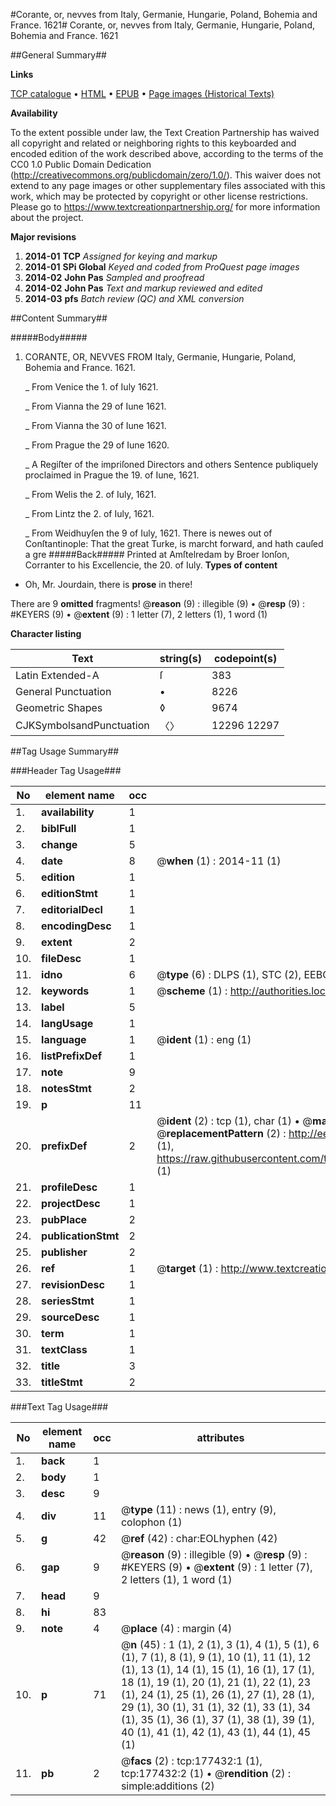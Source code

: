 #Corante, or, nevves from Italy, Germanie, Hungarie, Poland, Bohemia and France. 1621#
Corante, or, nevves from Italy, Germanie, Hungarie, Poland, Bohemia and France. 1621

##General Summary##

**Links**

[TCP catalogue](http://www.ota.ox.ac.uk/tcp/)  • 
[HTML](http://tei.it.ox.ac.uk/tcp/Texts-HTML/free/B14/B14957.html)  • 
[EPUB](http://tei.it.ox.ac.uk/tcp/Texts-EPUB/free/B14/B14957.epub) • 
[Page images (Historical Texts)](https://historicaltexts.jisc.ac.uk/eebo-99854742e)

**Availability**

To the extent possible under law, the Text Creation Partnership has waived all copyright and related or neighboring rights to this keyboarded and encoded edition of the work described above, according to the terms of the CC0 1.0 Public Domain Dedication (http://creativecommons.org/publicdomain/zero/1.0/). This waiver does not extend to any page images or other supplementary files associated with this work, which may be protected by copyright or other license restrictions. Please go to https://www.textcreationpartnership.org/ for more information about the project.

**Major revisions**

1. __2014-01__ __TCP__ *Assigned for keying and markup*
1. __2014-01__ __SPi Global__ *Keyed and coded from ProQuest page images*
1. __2014-02__ __John Pas__ *Sampled and proofread*
1. __2014-02__ __John Pas__ *Text and markup reviewed and edited*
1. __2014-03__ __pfs__ *Batch review (QC) and XML conversion*

##Content Summary##

#####Body#####

1. CORANTE, OR, NEVVES FROM Italy, Germanie, Hungarie, Poland, Bohemia and France. 1621.

    _ From Venice the 1. of Iuly 1621.

    _ From Vianna the 29 of Iune 1621.

    _ From Vianna the 30 of Iune 1621.

    _ From Prague the 29 of Iune 1620.

    _ A Regiſter of the impriſoned Directors and others Sentence publiquely proclaimed in Prague the 19. of Iune, 1621.

    _ From Welis the 2. of Iuly, 1621.

    _ From Lintz the 2. of Iuly, 1621.

    _ From Weidhuyſen the 9 of Iuly, 1621.
There is newes out of Conſtantinople: That the great Turke, is marcht forward, and hath cauſed a gre
#####Back#####
Printed at Amſtelredam by Broer Ionſon, Corranter to his Excellencie, the 20. of Iuly.
**Types of content**

  * Oh, Mr. Jourdain, there is **prose** in there!

There are 9 **omitted** fragments! 
 @__reason__ (9) : illegible (9)  •  @__resp__ (9) : #KEYERS (9)  •  @__extent__ (9) : 1 letter (7), 2 letters (1), 1 word (1)

**Character listing**


|Text|string(s)|codepoint(s)|
|---|---|---|
|Latin Extended-A|ſ|383|
|General Punctuation|•|8226|
|Geometric Shapes|◊|9674|
|CJKSymbolsandPunctuation|〈〉|12296 12297|

##Tag Usage Summary##

###Header Tag Usage###

|No|element name|occ|attributes|
|---|---|---|---|
|1.|__availability__|1||
|2.|__biblFull__|1||
|3.|__change__|5||
|4.|__date__|8| @__when__ (1) : 2014-11 (1)|
|5.|__edition__|1||
|6.|__editionStmt__|1||
|7.|__editorialDecl__|1||
|8.|__encodingDesc__|1||
|9.|__extent__|2||
|10.|__fileDesc__|1||
|11.|__idno__|6| @__type__ (6) : DLPS (1), STC (2), EEBO-CITATION (1), PROQUEST (1), VID (1)|
|12.|__keywords__|1| @__scheme__ (1) : http://authorities.loc.gov/ (1)|
|13.|__label__|5||
|14.|__langUsage__|1||
|15.|__language__|1| @__ident__ (1) : eng (1)|
|16.|__listPrefixDef__|1||
|17.|__note__|9||
|18.|__notesStmt__|2||
|19.|__p__|11||
|20.|__prefixDef__|2| @__ident__ (2) : tcp (1), char (1)  •  @__matchPattern__ (2) : ([0-9\-]+):([0-9IVX]+) (1), (.+) (1)  •  @__replacementPattern__ (2) : http://eebo.chadwyck.com/downloadtiff?vid=$1&page=$2 (1), https://raw.githubusercontent.com/textcreationpartnership/Texts/master/tcpchars.xml#$1 (1)|
|21.|__profileDesc__|1||
|22.|__projectDesc__|1||
|23.|__pubPlace__|2||
|24.|__publicationStmt__|2||
|25.|__publisher__|2||
|26.|__ref__|1| @__target__ (1) : http://www.textcreationpartnership.org/docs/. (1)|
|27.|__revisionDesc__|1||
|28.|__seriesStmt__|1||
|29.|__sourceDesc__|1||
|30.|__term__|1||
|31.|__textClass__|1||
|32.|__title__|3||
|33.|__titleStmt__|2||


###Text Tag Usage###

|No|element name|occ|attributes|
|---|---|---|---|
|1.|__back__|1||
|2.|__body__|1||
|3.|__desc__|9||
|4.|__div__|11| @__type__ (11) : news (1), entry (9), colophon (1)|
|5.|__g__|42| @__ref__ (42) : char:EOLhyphen (42)|
|6.|__gap__|9| @__reason__ (9) : illegible (9)  •  @__resp__ (9) : #KEYERS (9)  •  @__extent__ (9) : 1 letter (7), 2 letters (1), 1 word (1)|
|7.|__head__|9||
|8.|__hi__|83||
|9.|__note__|4| @__place__ (4) : margin (4)|
|10.|__p__|71| @__n__ (45) : 1 (1), 2 (1), 3 (1), 4 (1), 5 (1), 6 (1), 7 (1), 8 (1), 9 (1), 10 (1), 11 (1), 12 (1), 13 (1), 14 (1), 15 (1), 16 (1), 17 (1), 18 (1), 19 (1), 20 (1), 21 (1), 22 (1), 23 (1), 24 (1), 25 (1), 26 (1), 27 (1), 28 (1), 29 (1), 30 (1), 31 (1), 32 (1), 33 (1), 34 (1), 35 (1), 36 (1), 37 (1), 38 (1), 39 (1), 40 (1), 41 (1), 42 (1), 43 (1), 44 (1), 45 (1)|
|11.|__pb__|2| @__facs__ (2) : tcp:177432:1 (1), tcp:177432:2 (1)  •  @__rendition__ (2) : simple:additions (2)|
